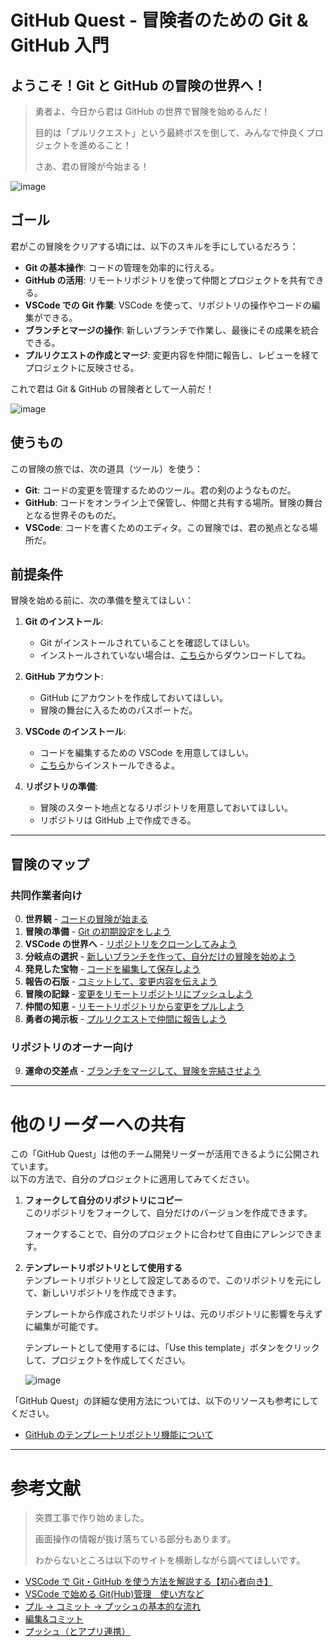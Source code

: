 # GitHub Quest - 冒険者のための Git & GitHub 入門

## ようこそ！Git と GitHub の冒険の世界へ！
> 勇者よ、今日から君は GitHub の世界で冒険を始めるんだ！
>
> 目的は「プルリクエスト」という最終ボスを倒して、みんなで仲良くプロジェクトを進めること！
>
> さあ、君の冒険が今始まる！

![image](https://github.com/user-attachments/assets/8706af83-0af2-4374-94b1-161342a817cf)

## ゴール
君がこの冒険をクリアする頃には、以下のスキルを手にしているだろう：

- **Git の基本操作**: コードの管理を効率的に行える。
- **GitHub の活用**: リモートリポジトリを使って仲間とプロジェクトを共有できる。
- **VSCode での Git 作業**: VSCode を使って、リポジトリの操作やコードの編集ができる。
- **ブランチとマージの操作**: 新しいブランチで作業し、最後にその成果を統合できる。
- **プルリクエストの作成とマージ**: 変更内容を仲間に報告し、レビューを経てプロジェクトに反映させる。

これで君は Git & GitHub の冒険者として一人前だ！

![image](https://github.com/user-attachments/assets/b39f22fc-29ed-417e-b31a-73a3167a7c1a)

## 使うもの
この冒険の旅では、次の道具（ツール）を使う：

- **Git**: コードの変更を管理するためのツール。君の剣のようなものだ。
- **GitHub**: コードをオンライン上で保管し、仲間と共有する場所。冒険の舞台となる世界そのものだ。
- **VSCode**: コードを書くためのエディタ。この冒険では、君の拠点となる場所だ。

## 前提条件
冒険を始める前に、次の準備を整えてほしい：

1. **Git のインストール**:
   - Git がインストールされていることを確認してほしい。
   - インストールされていない場合は、[こちら](https://git-scm.com/)からダウンロードしてね。

2. **GitHub アカウント**:
   - GitHub にアカウントを作成しておいてほしい。
   - 冒険の舞台に入るためのパスポートだ。

3. **VSCode のインストール**:
   - コードを編集するための VSCode を用意してほしい。
   - [こちら](https://code.visualstudio.com/)からインストールできるよ。

4. **リポジトリの準備**:
   - 冒険のスタート地点となるリポジトリを用意しておいてほしい。
   - リポジトリは GitHub 上で作成できる。

---

## 冒険のマップ

### 共同作業者向け
0. **世界観** - [コードの冒険が始まる](chapters/00_git_vs_googledrive.md)
1. **冒険の準備** - [Git の初期設定をしよう](chapters/01_git_initial_setup.md)
2. **VSCode の世界へ** - [リポジトリをクローンしてみよう](chapters/02_clone_repository.md)
3. **分岐点の選択** - [新しいブランチを作って、自分だけの冒険を始めよう](chapters/03_create_branch.md)
4. **発見した宝物** - [コードを編集して保存しよう](chapters/04_edit_and_save_code.md)
5. **報告の石版** - [コミットして、変更内容を伝えよう](chapters/05_commit_changes.md)
6. **冒険の記録** - [変更をリモートリポジトリにプッシュしよう](chapters/06_push_changes.md)
7. **仲間の知恵** - [リモートリポジトリから変更をプルしよう](chapters/07_pull_changes.md)
8. **勇者の掲示板** - [プルリクエストで仲間に報告しよう](chapters/08_create_pull_request.md)

### リポジトリのオーナー向け
9. **運命の交差点** - [ブランチをマージして、冒険を完結させよう](chapters/09_merge_branch.md)

---

# 他のリーダーへの共有

この「GitHub Quest」は他のチーム開発リーダーが活用できるように公開されています。  
以下の方法で、自分のプロジェクトに適用してみてください。

1. **フォークして自分のリポジトリにコピー**  
   このリポジトリをフォークして、自分だけのバージョンを作成できます。
   
   フォークすることで、自分のプロジェクトに合わせて自由にアレンジできます。

3. **テンプレートリポジトリとして使用する**  
   テンプレートリポジトリとして設定してあるので、このリポジトリを元にして、新しいリポジトリを作成できます。
   
   テンプレートから作成されたリポジトリは、元のリポジトリに影響を与えずに編集が可能です。

   テンプレートとして使用するには、「Use this template」ボタンをクリックして、プロジェクトを作成してください。

   ![image](https://github.com/user-attachments/assets/649c367f-ee83-4279-b78d-d3d99d4c4e3a)


「GitHub Quest」の詳細な使用方法については、以下のリソースも参考にしてください。
   - [GitHub のテンプレートリポジトリ機能について](https://docs.github.com/en/repositories/creating-and-managing-repositories/creating-a-template-repository)

---

# 参考文献
> 突貫工事で作り始めました。
>
> 画面操作の情報が抜け落ちている部分もあります。
>
> わからないところは以下のサイトを横断しながら調べてほしいです。

- [VSCode で Git・GitHub を使う方法を解説する【初心者向き】](https://miyashimo-studio.jp/blog/detail/vscode-github/)
- [VSCode で始める Git(Hub)管理　使い方など](https://zenn.dev/kd_gamegikenblg/articles/b220e23b0b7ef9#%E4%BD%BF%E3%81%84%E6%96%B9)
- [プル → コミット → プッシュの基本的な流れ](https://zenn.dev/ojk/books/github-vscode/viewer/pull-push)
- [編集&コミット](https://zenn.dev/ojk/books/github-vscode/viewer/vscode-git#%E7%B7%A8%E9%9B%86%EF%BC%86%E3%82%B3%E3%83%9F%E3%83%83%E3%83%88)
- [プッシュ（とアプリ連携）](https://zenn.dev/ojk/books/github-vscode/viewer/vscode-git#%E3%83%97%E3%83%83%E3%82%B7%E3%83%A5%EF%BC%88%E3%81%A8%E3%82%A2%E3%83%97%E3%83%AA%E9%80%A3%E6%90%BA%EF%BC%89)
